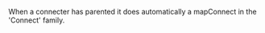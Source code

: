 
<!--
FrozenIsBool False
-->

When a connecter has parented it does automatically a mapConnect in the 'Connect' family.